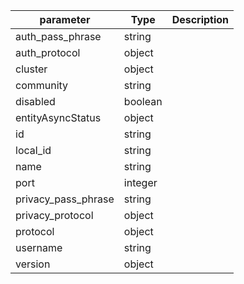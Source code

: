 | parameter | Type | Description |
| ----------- | ----------- |----------- |
| auth_pass_phrase  |  string  |    |
| auth_protocol  |  object  |    |
| cluster  |  object  |    |
| community  |  string  |    |
| disabled  |  boolean  |    |
| entityAsyncStatus  |  object  |    |
| id  |  string  |    |
| local_id  |  string  |    |
| name  |  string  |    |
| port  |  integer  |    |
| privacy_pass_phrase  |  string  |    |
| privacy_protocol  |  object  |    |
| protocol  |  object  |    |
| username  |  string  |    |
| version  |  object  |    |